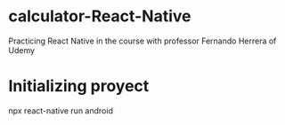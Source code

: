 # calculator-React-Native
Practicing React Native in the course with professor Fernando Herrera of Udemy

# Initializing proyect
npx react-native run android

